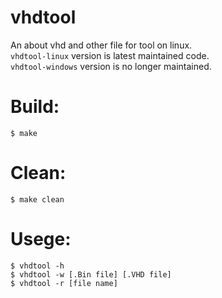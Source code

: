 # vhdtool
An about vhd and other file for tool on linux.  
`vhdtool-linux` version is latest maintained code.  
`vhdtool-windows` version is no longer maintained.  

# Build:
`$ make`
# Clean:
`$ make clean`
# Usege:
`$ vhdtool -h`  
`$ vhdtool -w [.Bin file] [.VHD file]`  
`$ vhdtool -r [file name]`  